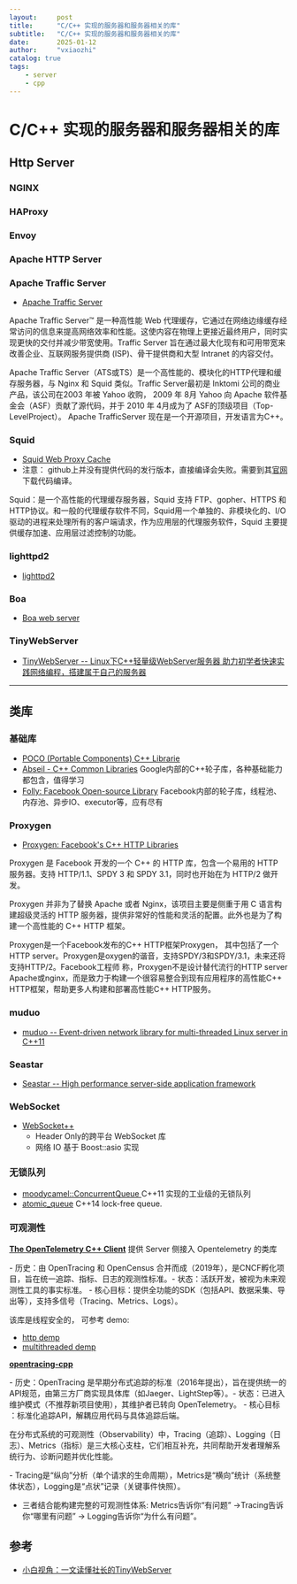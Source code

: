 ```yaml
---
layout:     post
title:      "C/C++ 实现的服务器和服务器相关的库"
subtitle:   "C/C++ 实现的服务器和服务器相关的库"
date:       2025-01-12
author:     "vxiaozhi"
catalog: true
tags:
    - server
    - cpp
---
```


# C/C++ 实现的服务器和服务器相关的库

## Http Server 

### NGINX

### HAProxy

### Envoy

### Apache HTTP Server

### Apache Traffic Server

- [Apache Traffic Server](https://github.com/apache/trafficserver)

Apache Traffic Server™ 是一种高性能 Web 代理缓存，它通过在网络边缘缓存经常访问的信息来提高网络效率和性能。这使内容在物理上更接近最终用户，同时实现更快的交付并减少带宽使用。Traffic Server 旨在通过最大化现有和可用带宽来改善企业、互联网服务提供商 (ISP)、骨干提供商和大型 Intranet 的内容交付。

Apache Traffic Server（ATS或TS）是一个高性能的、模块化的HTTP代理和缓存服务器，与 Nginx 和 Squid 类似。Traffic Server最初是 Inktomi 公司的商业产品，该公司在2003 年被 Yahoo 收购， 2009 年 8月 Yahoo 向 Apache 软件基金会（ASF）贡献了源代码，并于 2010 年 4月成为了 ASF的顶级项目（Top-LevelProject）。 Apache TrafficServer 现在是一个开源项目，开发语言为C++。

### Squid

- [Squid Web Proxy Cache](https://github.com/squid-cache/squid)
- 注意： github上并没有提供代码的发行版本，直接编译会失败。需要到其[官网](https://www.squid-cache.org/Versions/v6/)下载代码编译。

Squid：是一个高性能的代理缓存服务器，Squid 支持 FTP、gopher、HTTPS 和 HTTP协议。和一般的代理缓存软件不同，Squid用一个单独的、非模块化的、I/O驱动的进程来处理所有的客户端请求，作为应用层的代理服务软件，Squid 主要提供缓存加速、应用层过滤控制的功能。

### lighttpd2

- [lighttpd2](https://github.com/lighttpd/lighttpd2)

### Boa

- [ Boa web server](https://github.com/gpg/boa)

### TinyWebServer

- [TinyWebServer -- Linux下C++轻量级WebServer服务器 助力初学者快速实践网络编程，搭建属于自己的服务器](https://github.com/qinguoyi/TinyWebServer)

------------------

## 类库

### 基础库

- [POCO (Portable Components) C++ Librarie](https://github.com/pocoproject/poco)
- [Abseil - C++ Common Libraries](https://github.com/abseil/abseil-cpp) Google内部的C++轮子库，各种基础能力都包含，值得学习
- [Folly: Facebook Open-source Library](https://github.com/facebook/folly) Facebook内部的轮子库，线程池、内存池、异步IO、executor等，应有尽有

### Proxygen

- [Proxygen: Facebook's C++ HTTP Libraries](https://github.com/facebook/proxygen)

Proxygen 是 Facebook 开发的一个 C++ 的 HTTP 库，包含一个易用的 HTTP 服务器。支持 HTTP/1.1、SPDY 3 和 SPDY 3.1，同时也开始在为 HTTP/2 做开发。

Proxygen 并非为了替换 Apache 或者 Nginx，该项目主要是侧重于用 C 语言构建超级灵活的 HTTP 服务器，提供非常好的性能和灵活的配置。此外也是为了构建一个高性能的 C++ HTTP 框架。

Proxygen是一个Facebook发布的C++ HTTP框架Proxygen， 其中包括了一个HTTP server。Proxygen是oxygen的谐音，支持SPDY/3和SPDY/3.1，未来还将支持HTTP/2。Facebook工程师 称，Proxygen不是设计替代流行的HTTP server Apache或nginx，而是致力于构建一个很容易整合到现有应用程序的高性能C++ HTTP框架，帮助更多人构建和部署高性能C++ HTTP服务。

### muduo

- [muduo -- Event-driven network library for multi-threaded Linux server in C++11](https://github.com/chenshuo/muduo)


### Seastar

- [Seastar -- High performance server-side application framework](https://github.com/scylladb/seastar)

### WebSocket

- [WebSocket++ ](https://github.com/zaphoyd/websocketpp)
  - Header Only的跨平台 WebSocket 库
  - 网络 IO 基于 Boost::asio 实现

### 无锁队列

- [moodycamel::ConcurrentQueue ](https://github.com/cameron314/concurrentqueue) C++11 实现的工业级的无锁队列
- [atomic_queue](https://github.com/max0x7ba/atomic_queue) C++14 lock-free queue.

### 可观测性

[**The OpenTelemetry C++ Client**](https://github.com/open-telemetry/opentelemetry-cpp) 提供 Server 侧接入 Opentelemetry 的类库

​​- 历史​​：由 OpenTracing 和 OpenCensus 合并而成（2019年），是​​CNCF孵化项目​​，旨在统一追踪、指标、日志的观测性标准。
​​- 状态​​：​​活跃开发​​，被视为未来观测性工具的​​事实标准​​。
​​- 核心目标​​：提供​​全功能的SDK​​（包括API、数据采集、导出等），支持多信号（Tracing、Metrics、Logs）。

该库是线程安全的， 可参考 demo:

 - [http demp ](https://github.com/open-telemetry/opentelemetry-cpp/tree/main/examples/http)
 -  [multithreaded demp](https://github.com/open-telemetry/opentelemetry-cpp/tree/main/examples/multithreaded)

[**opentracing-cpp**](https://github.com/opentracing/opentracing-cpp)

​​- 历史​​：OpenTracing 是早期分布式追踪的标准（2016年提出），旨在提供​​统一的API规范​​，由第三方厂商实现具体库（如Jaeger、LightStep等）。
​​- 状态​​：已进入维护模式（​​不推荐新项目使用​​），其维护者已转向 OpenTelemetry。
​​- 核心目标​​：标准化追踪API，解耦应用代码与具体追踪后端。

在分布式系统的可观测性（Observability）中，​​Tracing（追踪）、Logging（日志）、Metrics（指标）​​ 是三大核心支柱，它们相互补充，共同帮助开发者理解系统行为、诊断问题并优化性能。

​​- Tracing​​是“纵向”分析（单个请求的生命周期），​​Metrics​​是“横向”统计（系统整体状态），​​Logging​​是“点状”记录（关键事件快照）。
- 三者结合能构建完整的可观测性体系: Metrics告诉你“有问题”​​ → ​​Tracing告诉你“哪里有问题”​​ → ​​Logging告诉你“为什么有问题”​​。

## 参考

- [小白视角：一文读懂社长的TinyWebServer](https://huixxi.github.io/2020/06/02/%E5%B0%8F%E7%99%BD%E8%A7%86%E8%A7%92%EF%BC%9A%E4%B8%80%E6%96%87%E8%AF%BB%E6%87%82%E7%A4%BE%E9%95%BF%E7%9A%84TinyWebServer/#more)

